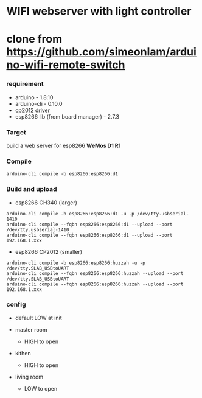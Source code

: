 # WIFI webserver with light controller

# clone from https://github.com/simeonlam/arduino-wifi-remote-switch

### requirement
- arduino - 1.8.10
- arduino-cli - 0.10.0
- [cp2012 driver](https://www.silabs.com/products/development-tools/software/usb-to-uart-bridge-vcp-drivers)
- esp8266 lib (from board manager) - 2.7.3

### Target
build a web server for esp8266 **WeMos D1 R1**

### Compile
```
arduino-cli compile -b esp8266:esp8266:d1
```

### Build and upload
- esp8266 CH340 (larger)
```
arduino-cli compile -b esp8266:esp8266:d1 -u -p /dev/tty.usbserial-1410
arduino-cli compile --fqbn esp8266:esp8266:d1 --upload --port /dev/tty.usbserial-1410
arduino-cli compile --fqbn esp8266:esp8266:d1 --upload --port 192.168.1.xxx
```
- esp8266 CP2012 (smaller)
```
arduino-cli compile -b esp8266:esp8266:huzzah -u -p /dev/tty.SLAB_USBtoUART
arduino-cli compile --fqbn esp8266:esp8266:huzzah --upload --port /dev/tty.SLAB_USBtoUART
arduino-cli compile --fqbn esp8266:esp8266:huzzah --upload --port 192.168.1.xxx
```


### config
- default LOW at init

- master room
  - HIGH to open
- kithen
  - HIGH to open
- living room
  - LOW to open
